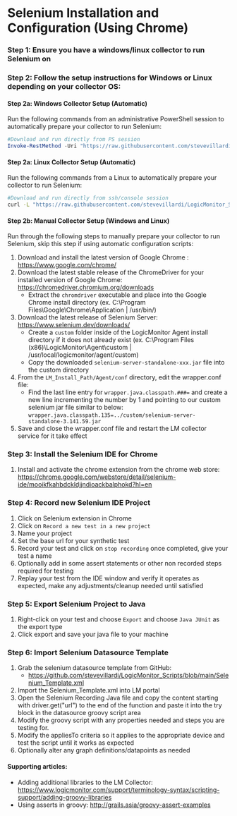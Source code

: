 # Selenium Installation and Configuration (Using Chrome)

### Step 1: Ensure you have a windows/linux collector to run Selenium on

### Step 2: Follow the setup instructions for Windows or Linux depending on your collector OS:

#### Step 2a: Windows Collector Setup (Automatic)

Run the following commands from an administrative PowerShell session to automatically prepare your collector to run Selenium:

```powershell
#Download and run directly from PS session
Invoke-RestMethod -Uri "https://raw.githubusercontent.com/stevevillardi/LogicMonitor_Scripts/main/Selenium/Install-Selenium.ps1" | Invoke-Expression
```

#### Step 2a: Linux Collector Setup (Automatic)

Run the following commands from a Linux to automatically prepare your collector to run Selenium:

```bash
#Download and run directly from ssh/console session
curl -L "https://raw.githubusercontent.com/stevevillardi/LogicMonitor_Scripts/main/Selenium/logicmonitor_install_selenium_debian.sh" | sh
```

#### Step 2b: Manual Collector Setup (Windows and Linux)

Run through the following steps to manually prepare your collector to run Selenium, skip this step if using automatic configuration scripts:

1.  Download and install the latest version of Google Chrome : https://www.google.com/chrome/
2.  Download the latest stable release of the ChromeDriver for your installed version of Google Chrome: https://chromedriver.chromium.org/downloads
    - Extract the `chromdriver` executable and place into the Google Chrome install directory (ex. C:\Program Files\Google\Chrome\Application | /usr/bin/)
3.  Download the latest release of Selenium Server: https://www.selenium.dev/downloads/
    - Create a `custom` folder inside of the LogicMonitor Agent install directory if it does not already exist (ex. C:\Program Files (x86)\LogicMonitor\Agent\custom | /usr/local/logicmonitor/agent/custom)
    - Copy the downloaded `selenium-server-standalone-xxx.jar` file into the custom directory
4.  From the `LM_Install_Path/Agent/conf` directory, edit the wrapper.conf file:
    - Find the last line entry for `wrapper.java.classpath.###=` and create a new line incrementing the number by 1 and pointing to our custom selenium jar file similar to below:
      `wrapper.java.classpath.135=../custom/selenium-server-standalone-3.141.59.jar`
5.  Save and close the wrapper.conf file and restart the LM collector service for it take effect

### Step 3: Install the Selenium IDE for Chrome

1. Install and activate the chrome extension from the chrome web store: https://chrome.google.com/webstore/detail/selenium-ide/mooikfkahbdckldjjndioackbalphokd?hl=en

### Step 4: Record new Selenium IDE Project

1. Click on Selenium extension in Chrome
2. Click on `Record a new test in a new project`
3. Name your project
4. Set the base url for your synthetic test
5. Record your test and click on `stop recording` once completed, give your test a name
6. Optionally add in some assert statements or other non recorded steps required for testing
7. Replay your test from the IDE window and verify it operates as expected, make any adjustments/cleanup needed until satisfied

### Step 5: Export Selenium Project to Java

1. Right-click on your test and choose `Export` and choose `Java JUnit` as the export type
2. Click export and save your java file to your machine

### Step 6: Import Selenium Datasource Template

1. Grab the selenium datasource template from GitHub:
   - https://github.com/stevevillardi/LogicMonitor_Scripts/blob/main/Selenium_Template.xml
2. Import the Selenium_Template.xml into LM portal
3. Open the Selenium Recording Java file and copy the content starting with driver.get("url") to the end of the function and paste it into the try block in the datasource groovy script area
4. Modify the groovy script with any properties needed and steps you are testing for.
5. Modify the appliesTo criteria so it applies to the appropriate device and test the script until it works as expected
6. Optionally alter any graph definitions/datapoints as needed

#### Supporting articles:

- Adding additional libraries to the LM Collector: https://www.logicmonitor.com/support/terminology-syntax/scripting-support/adding-groovy-libraries
- Using asserts in groovy: http://grails.asia/groovy-assert-examples
